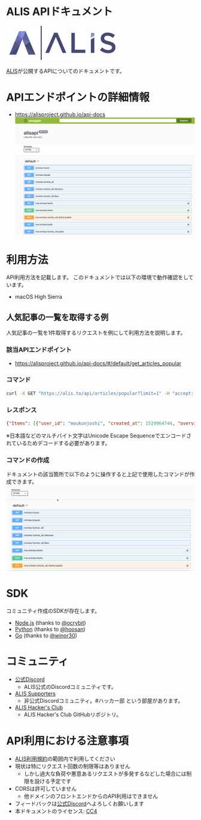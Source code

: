 ALIS APIドキュメント
===
[![ALIS](./img/logo.png)](https://alis.to)  

[ALIS](https://alis.to)が公開するAPIについてのドキュメントです。  

# APIエンドポイントの詳細情報
- https://alisproject.github.io/api-docs  
[![ALIS](./img/apidocs.png)](https://alisproject.github.io/api-docs)


# 利用方法
API利用方法を記載します。
このドキュメントでは以下の環境で動作確認をしています。

- macOS High Sierra

## 人気記事の一覧を取得する例
人気記事の一覧を1件取得するリクエストを例にして利用方法を説明します。

### 該当APIエンドポイント
- https://alisproject.github.io/api-docs/#/default/get_articles_popular

### コマンド
```bash
curl -X GET "https://alis.to/api/articles/popular?limit=1" -H "accept: application/json"
```

### レスポンス
```json
{"Items": [{"user_id": "moukonjoshi", "created_at": 1529964744, "overview": "\u306f\u3044\u304a\u306f\u3088\u3046\u3054\u3056\u3044\u307e\u3059\u3081\u3061\u3083\u7720\u3044\u3067\u304a\u99b4\u67d3\u307f\u6bdb\u6839\u5973\u5b50\u3067\u3054\u3056\u3044\u307e\u3059\u3055\u3042\u3066\u3055\u3066\u4eca\u65e5\u671d\u5bb6\u3067\u308b\u524d\u306b\u30ab\u30d0\u30f3\u304c\u30d1\u30f3\u30d1\u30f3\u3060\u3063\u305f\u306e\u3067\u3044\u3089\u306a\u3044\u3082\u306e\u3092\u6368\u3066\u3066\u3044\u305f\u3093\u3067\u3059\u306d\u3059\u308b\u3068\u4e2d\u304b\u3089\u4f55\u6545\u304b\u5927\u91cf\u306e\u7c73\u304c\u3067\u3066\u304d\u305f\u3093\u3067\u3059\u3088\u306a\u3093\u304b\u306e\u546a", "status": "public", "eye_catch_url": "https://alis.to/d/api/articles_images/moukonjoshi/2APOAezNXzNr/08ecbd59-af46-4937-84ca-240f3831ada3.png", "sort_key": 1529965459183534, "article_id": "2APOAezNXzNr", "published_at": 1529965459, "title": "\u6bdb\u6839\u4f8d\u7b2c2\u90e81\u8a71\u30d3\u30c3\u30c8\u30b3\u30a4\u30f3\u30c1\u30e5\u30a6"}], "LastEvaluatedKey": {"evaluated_at": 1529993420358003, "article_id": "2APOAezNXzNr", "score": 51}}
```

※日本語などのマルチバイト文字はUnicode Escape Sequenceでエンコードされているためデコードする必要があります。

### コマンドの作成
ドキュメントの該当箇所で以下のように操作すると上記で使用したコマンドが作成できます。
![articles_popular](./img/articles_popular.gif)

# SDK
コミュニティ作成のSDKが存在します。

- [Node.js](https://github.com/alisista/alis) (thanks to [@ocrybit](https://github.com/ocrybit))
- [Python](https://github.com/alisista/py-alis) (thanks to [@hoosan](https://github.com/hoosan))
- [Go](https://github.com/alisista/go-alis-client) (thanks to [@winor30](https://github.com/winor30))

# コミュニティ
- [公式Discord](https://discordapp.com/invite/b6T44q3)
  - ALIS公式のDiscordコミュニティです。
- [ALIS Supporters](https://discordapp.com/invite/kSTAkuT)
  - 非公式Discordコミュニティ。#ハッカー部 という部屋があります。
- [ALIS Hacker's Club](https://github.com/alisista)
  - ALIS Hacker's Club GitHubリポジトリ。

# API利用における注意事項
- [ALIS利用規約](https://alis.to/terms)の範囲内で利用してください
- 現状は特にリクエスト回数の制限等はありません
    - しかし過大な負荷や悪意あるリクエストが多発するなどした場合には制限を設ける予定です
- CORSは許可していません
    - 他ドメインのフロントエンドからのAPI利用はできません
- フィードバックは[公式Discord](https://discordapp.com/invite/b6T44q3)へよろしくお願いします
- 本ドキュメントのライセンス: [CC4](https://creativecommons.org/licenses/by/4.0/deed.ja)
